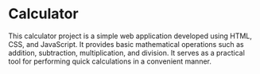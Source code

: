 # Calculator
This calculator project is a simple web application developed using HTML, CSS, and JavaScript. It provides basic mathematical operations such as addition, subtraction, multiplication, and division. It serves as a practical tool for performing quick calculations in a convenient manner.
